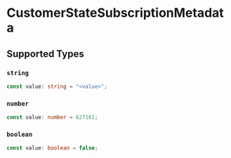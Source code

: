 # CustomerStateSubscriptionMetadata


## Supported Types

### `string`

```typescript
const value: string = "<value>";
```

### `number`

```typescript
const value: number = 627161;
```

### `boolean`

```typescript
const value: boolean = false;
```

